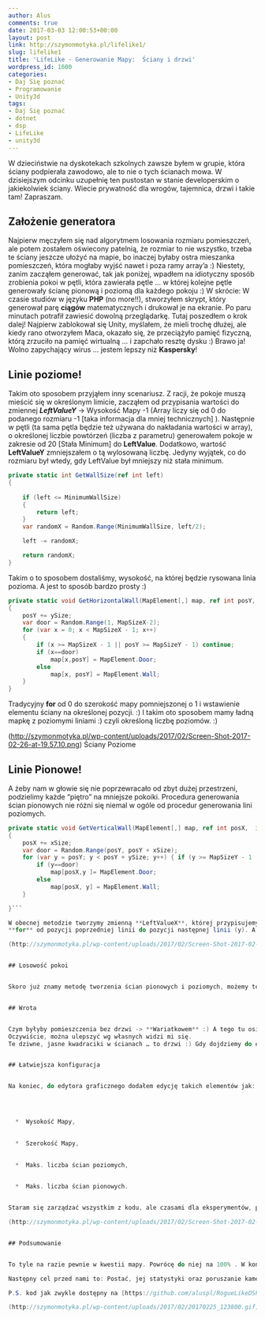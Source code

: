 ```yaml
---
author: Alus
comments: true
date: 2017-03-03 12:00:53+00:00
layout: post
link: http://szymonmotyka.pl/lifelike1/
slug: lifelike1
title: 'LifeLike - Generowanie Mapy:  Ściany i drzwi'
wordpress_id: 1600
categories:
- Daj Się poznać
- Programowanie
- Unity3d
tags:
- Daj Się poznać
- dotnet
- dsp
- LifeLike
- unity3d
---
```


W dzieciństwie na dyskotekach szkolnych zawsze byłem w grupie, która ściany podpierała zawodowo, ale to nie o tych ścianach mowa. W dzisiejszym odcinku uzupełnię ten pustostan w stanie developerskim o jakiekolwiek ściany. Wiecie prywatność dla wrogów, tajemnica, drzwi i takie tam! Zapraszam. <!-- more -->


## Założenie generatora


Najpierw męczyłem się nad algorytmem losowania rozmiaru pomieszczeń, ale potem zostałem oświecony patelnią, że rozmiar to nie wszystko, trzeba te ściany jeszcze ułożyć na mapie, bo inaczej byłaby ostra mieszanka pomieszczeń, która mogłaby wyjść nawet i poza ramy array’a :) Niestety, zanim zacząłem generować, tak jak poniżej, wpadłem na idiotyczny sposób zrobienia pokoi w pętli, która zawierała pętle … w której kolejne pętle generowały ścianę pionową i poziomą dla każdego pokoju :)
W skrócie: W czasie studiów w języku **PHP** (no more!!), stworzyłem skrypt, który generował parę **ciągów** matematycznych i drukował je na ekranie. Po paru minutach potrafił zawiesić dowolną przeglądarkę. Tutaj poszedłem o krok dalej! Najpierw zablokował się Unity, myślałem, że mieli trochę dłużej, ale kiedy rano otworzyłem Maca, okazało się, że przeciążyło pamięć fizyczną, którą zrzuciło na pamięć wirtualną … i zapchało resztę dysku :) Brawo ja! Wolno zapychający wirus … jestem lepszy niż **Kaspersky**!


## Linie poziome!


Takim oto sposobem przyjąłem inny scenariusz.
Z racji, że pokoje muszą mieścić się w określonym limicie, zacząłem od przypisania wartości do zmiennej ***LeftValueY*** -> Wysokość Mapy -1 (Array liczy się od 0 do podanego rozmiaru -1 [taka informacja dla mniej technicznych] ).
Następnie w pętli (ta sama pętla będzie też używana do nakładania wartości w array), o określonej liczbie powtórzeń (liczba z parametru) generowałem pokoje w zakresie od 20 [Stała Minimum] do **LeftValue**. Dodatkowo, wartość **LeftValueY** zmniejszałem o tą wylosowaną liczbę. Jedyny wyjątek, co do rozmiaru był wtedy, gdy LeftValue był mniejszy niż stała minimum.

```c#
private static int GetWallSize(ref int left)
{
  
    if (left <= MinimumWallSize)
    {
        return left;
    }
    var randomX = Random.Range(MinimumWallSize, left/2);

    left -= randomX;

    return randomX;
}
```

Takim o to sposobem dostaliśmy, wysokość, na której będzie rysowana linia pozioma.
A jest to sposób bardzo prosty :)

```c#
private static void GetHorizontalWall(MapElement[,] map, ref int posY, int ySize)
{
    posY += ySize;
    var door = Random.Range(1, MapSizeX-2);
    for (var x = 0; x < MapSizeX - 1; x++)
    {
        if (x >= MapSizeX - 1 || posY >= MapSizeY - 1) continue;
        if (x==door)
            map[x,posY] = MapElement.Door;
        else
            map[x, posY] = MapElement.Wall;
    }
}
```

Tradycyjny **for** od 0 do szerokość mapy pomniejszonej o 1 i wstawienie elementu ściany na określonej pozycji.
:) I takim oto sposobem mamy ładną mapkę z poziomymi liniami :) czyli określoną liczbę poziomów. :)

(http://szymonmotyka.pl/wp-content/uploads/2017/02/Screen-Shot-2017-02-26-at-19.57.10.png) Ściany Poziome


## Linie Pionowe!


A żeby nam w głowie się nie poprzewracało od zbyt dużej przestrzeni, podzielimy każde “piętro” na mniejsze pokoiki. Procedura generowania ścian pionowych nie różni się niemal w ogóle od procedur generowania lini poziomych.

```c#
private static void GetVerticalWall(MapElement[,] map, ref int posX,  int posY, int xSize, int ySize)
{
    posX += xSize;
    var door = Random.Range(posY, posY + xSize);
    for (var y = posY; y < posY + ySize; y++) { if (y >= MapSizeY - 1 || posX >= MapSizeX - 1) continue;
        if (y==door)
            map[posX,y ]= MapElement.Door;
        else
            map[posX, y] = MapElement.Wall;
    }

}```

W obecnej metodzie tworzymy zmienną **LeftValueX**, której przypisujemy wartość równą szerokości mapy pomniejszoną o 1. Wartość ta będzie się resetować przy każdym poziomie. W pętli wewnątrz procedury, mamy tę samą metodę, co wcześniej(**GetWallSize**) i zmniejszamy **LeftValueX**, generując określoną ilość ścian o losowych wymiarach. Różnica następuje jednak w nakładaniu tych linii na mapę. Tutaj pod uwagę bierzemy **Wysokość** obecnego poziomu ->
**for** od pozycji poprzedniej linii do pozycji następnej linii (y). A w następnym kroku wstawiamy ścianę z wykorzystaniem Map[pozycja linii pionowej, y] =MapElement.Wall;

(http://szymonmotyka.pl/wp-content/uploads/2017/02/Screen-Shot-2017-02-26-at-19.57.27.png) Ściany Pionowe - te punkciki to drzwi


## Losowość pokoi


Skoro już znamy metodę tworzenia ścian pionowych i poziomych, możemy teraz albo kontrolować ich ilość, albo pójść w większy element losowości, czyli generowanie ścian pionowych i poziomych :) Wypadałoby, aby była choć jedna ściana pozioma, zatem zakres to (Range(1, Total), co do pionowych - możemy ustalić cienkie korytarze, więc zakres to Range(0, Total). I tak oto, rozstaw pokoi zaskoczyć może nawet i developera :)


## Wrota


Czym byłyby pomieszczenia bez drzwi -> **Wariatkowem** :) A tego tu osiągnąć nie chcemy. Żeby też nie było ich za dużo, ustalmy, że na ścianę poziomą wypada jedna para drzwi, tak samo jak po jednej na każdą pionową . Tak więc, będziemy mieli swobodny dostęp do pokoi na lewo i na prawo, ale już w dół lub w górę trzeba troszkę poszukać, gdyż są tylko jedne na poziom.
Oczywiście, można ulepszyć wg własnych widzi mi się.
Te dziwne, jasne kwadraciki w ścianach … to drzwi :) Gdy dojdziemy do etapu poruszania postaci, a wraz z nią kamery zadbam o detale i większy **ZOOM**.


## Łatwiejsza konfiguracja


Na koniec, do edytora graficznego dodałem edycję takich elementów jak:



 	
  *  Wysokość Mapy,

 	
  *  Szerokość Mapy,

 	
  *  Maks. liczba ścian poziomych,

 	
  *  Maks. liczba ścian pionowych.


Staram się zarządzać wszystkim z kodu, ale czasami dla eksperymentów, pokazów lub zarządzania teksturami, warto posłużyć się edytorem. Tym bardziej, że daje nam on wizualną możliwość ustawienia detali. :)

(http://szymonmotyka.pl/wp-content/uploads/2017/02/Screen-Shot-2017-02-25-at-01.24.40.png) Parametry Mapy


## Podsumowanie


To tyle na razie pewnie w kwestii mapy. Powrócę do niej na 100% . W końcu mamy jeszcze dekorację, a nawet i efekty świetlne do dodania, plus jakąś scenografię inną niż szare tło. :)

Następny cel przed nami to: Postać, jej statystyki oraz poruszanie kamerą za postacią…….. !

P.S. kod jak zwykle dostępny na [https://github.com/aluspl/RogueLikeDSP](https://github.com/aluspl/RogueLikeDSP)

(http://szymonmotyka.pl/wp-content/uploads/2017/02/20170225_123800.gif) Developer Approved It!


